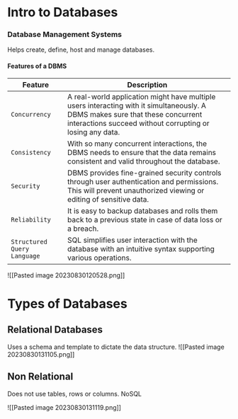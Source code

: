 # Intro to Databases
### Database Management Systems 
Helps create, define, host and manage databases.
#### Features of a DBMS
|**Feature**|**Description**|
|---|---|
|`Concurrency`|A real-world application might have multiple users interacting with it simultaneously. A DBMS makes sure that these concurrent interactions succeed without corrupting or losing any data.|
|`Consistency`|With so many concurrent interactions, the DBMS needs to ensure that the data remains consistent and valid throughout the database.|
|`Security`|DBMS provides fine-grained security controls through user authentication and permissions. This will prevent unauthorized viewing or editing of sensitive data.|
|`Reliability`|It is easy to backup databases and rolls them back to a previous state in case of data loss or a breach.|
|`Structured Query Language`|SQL simplifies user interaction with the database with an intuitive syntax supporting various operations.|
![[Pasted image 20230830120528.png]]

# Types of Databases 
## Relational Databases 
Uses a schema and template to dictate the data structure. 
![[Pasted image 20230830131105.png]]
## Non Relational 
Does not use tables, rows or columns. 
NoSQL

![[Pasted image 20230830131119.png]]